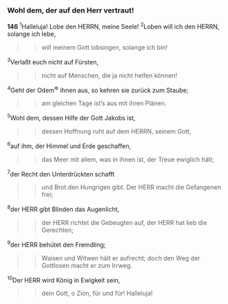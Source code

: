 ### Wohl dem, der auf den Herr vertraut!

__146__
<sup>1</sup>Halleluja! Lobe den HERRN, meine Seele!
<sup>2</sup>Loben will ich den HERRN, solange ich lebe,
<blockquote>
<blockquote>
will meinem Gott lobsingen, solange ich bin!
</blockquote>
</blockquote>
<sup>3</sup>Verlaßt euch nicht auf Fürsten,
<blockquote>
<blockquote>
nicht auf Menschen, die ja nicht helfen können!
</blockquote>
</blockquote>
<sup>4</sup>Geht der Odem<sup title="oder: Geist">&#x2732;</sup> ihnen aus, so kehren sie zurück zum Staube;
<blockquote>
<blockquote>
am gleichen Tage ist’s aus mit ihren Plänen.
</blockquote>
</blockquote>
<sup>5</sup>Wohl dem, dessen Hilfe der Gott Jakobs ist,
<blockquote>
<blockquote>
dessen Hoffnung ruht auf dem HERRN, seinem Gott,
</blockquote>
</blockquote>
<sup>6</sup>auf ihm, der Himmel und Erde geschaffen,
<blockquote>
<blockquote>
das Meer mit allem, was in ihnen ist,
der Treue ewiglich hält;
</blockquote>
</blockquote>
<sup>7</sup>der Recht den Unterdrückten schafft
<blockquote>
<blockquote>
und Brot den Hungrigen gibt.
Der HERR macht die Gefangenen frei;
</blockquote>
</blockquote>
<sup>8</sup>der HERR gibt Blinden das Augenlicht,
<blockquote>
<blockquote>
der HERR richtet die Gebeugten auf,
der HERR hat lieb die Gerechten;
</blockquote>
</blockquote>
<sup>9</sup>der HERR behütet den Fremdling;
<blockquote>
<blockquote>
Waisen und Witwen hält er aufrecht;
doch den Weg der Gottlosen macht er zum Irrweg.
</blockquote>
</blockquote>
<sup>10</sup>Der HERR wird König in Ewigkeit sein,
<blockquote>
<blockquote>
dein Gott, o Zion, für und für! Halleluja!
</blockquote>
</blockquote>
